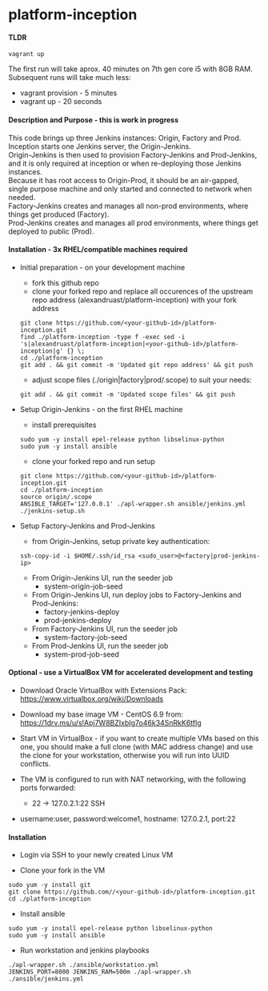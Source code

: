 # platform-inception


#### TLDR
```
vagrant up
```

The first run will take aprox. 40 minutes on 7th gen core i5 with 8GB RAM.  
Subsequent runs will take much less:
* vagrant provision - 5 minutes
* vagrant up - 20 seconds


#### Description and Purpose - this is work in progress
This code brings up three Jenkins instances: Origin, Factory and Prod.  
Inception starts one Jenkins server, the Origin-Jenkins.  
Origin-Jenkins is then used to provision Factory-Jenkins and Prod-Jenkins, and it is only required at inception or when re-deploying those Jenkins instances.  
Because it has root access to Origin-Prod, it should be an air-gapped, single purpose machine and only started and connected to network when needed.  
Factory-Jenkins creates and manages all non-prod environments, where things get produced (Factory).  
Prod-Jenkins creates and manages all prod environments, where things get deployed to public (Prod).


#### Installation - 3x RHEL/compatible machines required

* Initial preparation - on your development machine
  * fork this github repo
  * clone your forked repo and replace all occurences of the upstream repo address (alexandruast/platform-inception) with your fork address
  ```
  git clone https://github.com/<your-github-id>/platform-inception.git
  find ./platform-inception -type f -exec sed -i 's|alexandruast/platform-inception|<your-github-id>/platform-inception|g' {} \;
  cd ./platform-inception
  git add . && git commit -m 'Updated git repo address' && git push
  ```

  * adjust scope files (./origin|factory|prod/.scope) to suit your needs:
  ```
  git add . && git commit -m 'Updated scope files' && git push
  ```

* Setup Origin-Jenkins - on the first RHEL machine
  * install prerequisites
  ```
  sudo yum -y install epel-release python libselinux-python
  sudo yum -y install ansible
  ```

  * clone your forked repo and run setup
  ```
  git clone https://github.com/<your-github-id>/platform-inception.git
  cd ./platform-inception
  source origin/.scope
  ANSIBLE_TARGET='127.0.0.1' ./apl-wrapper.sh ansible/jenkins.yml
  ./jenkins-setup.sh
  ```

* Setup Factory-Jenkins and Prod-Jenkins
  * from Origin-Jenkins, setup private key authentication:
  ```
  ssh-copy-id -i $HOME/.ssh/id_rsa <sudo_user>@<factory|prod-jenkins-ip>
  ```
  * From Origin-Jenkins UI, run the seeder job
    - system-origin-job-seed
  * From Origin-Jenkins UI, run deploy jobs to Factory-Jenkins and Prod-Jenkins:
    - factory-jenkins-deploy
    - prod-jenkins-deploy
  * From Factory-Jenkins UI, run the seeder job
    - system-factory-job-seed
  * From Prod-Jenkins UI, run the seeder job
    - system-prod-job-seed


#### Optional - use a VirtualBox VM for accelerated development and testing
* Download Oracle VirtualBox with Extensions Pack:
https://www.virtualbox.org/wiki/Downloads

* Download my base image VM - CentOS 6.9 from: https://1drv.ms/u/s!Apj7W8BZIxbIg7o46k34SnRkK6tflg

* Start VM in VirtualBox - if you want to create multiple VMs based on this one, you should make a full clone (with MAC address change) and use the clone for your workstation, otherwise you will run into UUID conflicts.

* The VM is configured to run with NAT networking, with the following ports forwarded:
  * 22   -> 127.0.2.1:22   SSH

* username:user, password:welcome1, hostname: 127.0.2.1, port:22
#### Installation

* Login via SSH to your newly created Linux VM

* Clone your fork in the VM
```
sudo yum -y install git
git clone https://github.com//<your-github-id>/platform-inception.git
cd ./platform-inception
```

* Install ansible
```
sudo yum -y install epel-release python libselinux-python
sudo yum -y install ansible
```

* Run workstation and jenkins playbooks
```
./apl-wrapper.sh ./ansible/workstation.yml
JENKINS_PORT=8000 JENKINS_RAM=500m ./apl-wrapper.sh ./ansible/jenkins.yml
```

